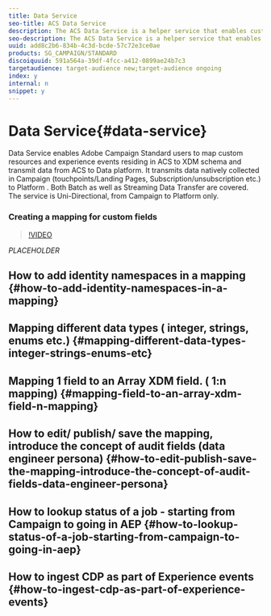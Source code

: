 ```yaml
---
title: Data Service
seo-title: ACS Data Service
description: The ACS Data Service is a helper service that enables customer data to flow from ACS to the platform
seo-description: The ACS Data Service is a helper service that enables customer data to flow from ACS to the platform
uuid: add8c2b6-834b-4c3d-bcde-57c72e3ce0ae
products: SG_CAMPAIGN/STANDARD
discoiquuid: 591a564a-39df-4fcc-a412-0899ae24b7c3
targetaudience: target-audience new;target-audience ongoing
index: y
internal: n
snippet: y
---
```


# Data Service{#data-service}

Data Service enables Adobe Campaign Standard users to map custom resources and experience events residing in ACS to XDM schema and transmit data from ACS to Data platform. It transmits data natively collected in Campaign (touchpoints/Landing Pages, Subscription/unsubscription etc.) to Platform . Both Batch as well as Streaming Data Transfer are covered. The service is Uni-Directional, from Campaign to Platform only.

### Creating a mapping for custom fields

>[!VIDEO](https://video.tv.adobe.com/v/16831/?quality=9)

*PLACEHOLDER*

## How to add identity namespaces in a mapping {#how-to-add-identity-namespaces-in-a-mapping}

## Mapping different data types ( integer, strings, enums etc.) {#mapping-different-data-types-integer-strings-enums-etc}

##  Mapping 1 field to an Array XDM field. ( 1:n mapping) {#mapping-field-to-an-array-xdm-field-n-mapping}

## How to edit/ publish/ save the mapping, introduce the concept of audit fields (data engineer persona) {#how-to-edit-publish-save-the-mapping-introduce-the-concept-of-audit-fields-data-engineer-persona}

## How to lookup status of a job - starting from Campaign to going in AEP {#how-to-lookup-status-of-a-job-starting-from-campaign-to-going-in-aep}

## How to ingest CDP as part of Experience events {#how-to-ingest-cdp-as-part-of-experience-events}

<!--
<related-links />
-->

